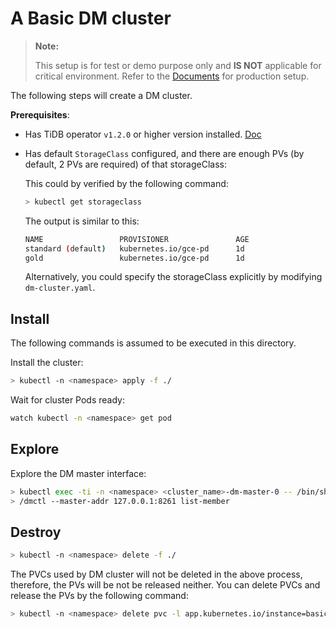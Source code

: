 # A Basic DM cluster

> **Note:**
>
> This setup is for test or demo purpose only and **IS NOT** applicable for critical environment. Refer to the [Documents](https://docs.pingcap.com/tidb-in-kubernetes/stable/prerequisites/) for production setup.

The following steps will create a DM cluster.

**Prerequisites**: 
- Has TiDB operator `v1.2.0` or higher version installed. [Doc](https://docs.pingcap.com/tidb-in-kubernetes/stable/deploy-tidb-operator/)
- Has default `StorageClass` configured, and there are enough PVs (by default, 2 PVs are required) of that storageClass:
  
  This could by verified by the following command:
  
  ```bash
  > kubectl get storageclass
  ```
  
  The output is similar to this:
  
  ```bash
  NAME                 PROVISIONER               AGE
  standard (default)   kubernetes.io/gce-pd      1d
  gold                 kubernetes.io/gce-pd      1d
  ```
  
  Alternatively, you could specify the storageClass explicitly by modifying `dm-cluster.yaml`.

## Install

The following commands is assumed to be executed in this directory.

Install the cluster:

```bash
> kubectl -n <namespace> apply -f ./
```

Wait for cluster Pods ready:

```bash
watch kubectl -n <namespace> get pod
```

## Explore

Explore the DM master interface:

```bash
> kubectl exec -ti -n <namespace> <cluster_name>-dm-master-0 -- /bin/sh
> /dmctl --master-addr 127.0.0.1:8261 list-member
```

## Destroy

```bash
> kubectl -n <namespace> delete -f ./
```

The PVCs used by DM cluster will not be deleted in the above process, therefore, the PVs will be not be released neither. You can delete PVCs and release the PVs by the following command:

```bash
> kubectl -n <namespace> delete pvc -l app.kubernetes.io/instance=basic,app.kubernetes.io/managed-by=tidb-operator
```

